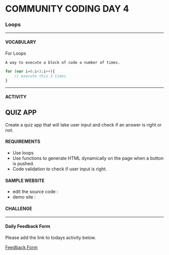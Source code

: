 # COMMUNITY CODING DAY 4
### Loops

***

#### VOCABULARY

For Loops
```
A way to execute a block of code a number of times.
```

```javascript
for (var i=0;i<3;i++){
	// execute this 3 times
}
```


***


#### ACTIVITY

## QUIZ APP
Create a quiz app that will take user input and check if an answer is right or not. 

#### REQUIREMENTS
- Use loops
- Use functions to generate HTML dynamically on the page when a button is pushed.
- Code validation to check if user input is right.

#### SAMPLE WEBSITE
- edit the source code : 
- demo site : 

#### CHALLENGE


***


#### Daily Feedback Form
Please add the link to todays activity below. 

[Feedback Form](https://docs.google.com/forms/d/e/1FAIpQLSfRpKr7MUh3Nw3T8MxQsQbpDjdpXJOg_oT5OzkEb6kPUEng-Q/viewform?c=0&w=1)




